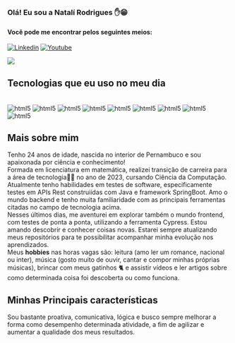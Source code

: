 ### Olá! Eu sou a Natalí Rodrigues ✋😁

#### Você pode me encontrar pelos seguintes meios:
[![Linkedin](https://img.shields.io/badge/LinkedIn-0077B5?style=for-the-badge&logo=linkedin&logoColor=white)](https://www.linkedin.com/in/natali-rodrigues/)
[![Youtube](https://img.shields.io/badge/YouTube-FF0000?style=for-the-badge&logo=youtube&logoColor=white)](https://www.youtube.com/@natali-rodriguess/)

<picture>
  <source
    srcset="https://github-readme-stats.vercel.app/api?username=Natalirodriguess&show_icons=true&theme=dark"
    media="(prefers-color-scheme: dark)"
  />
  <source
    srcset="https://github-readme-stats.vercel.app/api?username=Natalirodriguess&show_icons=true"
    media="(prefers-color-scheme: light), (prefers-color-scheme: no-preference)"
  />
  <img src="https://github-readme-stats.vercel.app/api?username=Natalirodriguess&show_icons=true" />
</picture>

## Tecnologias que eu uso no meu dia
<div style="display: inline_block"><br/>
<img align="center" alt = "html5" src="https://img.shields.io/badge/Java-ED8B00?style=for-the-badge&logo=openjdk&logoColor=white">
<img align="center" alt = "html5" src="https://img.shields.io/badge/Spring-6DB33F?style=for-the-badge&logo=spring&logoColor=white">
<img align="center" alt = "html5" src="https://img.shields.io/badge/PostgreSQL-316192?style=for-the-badge&logo=postgresql&logoColor=white">
<img align="center" alt = "html5" src="https://img.shields.io/badge/Postman-ff8c00?style=for-the-badge&logo=postman&logoColor=white">
<img align="center" alt = "html5" src="https://img.shields.io/badge/MongoDB-4EA94B?style=for-the-badge&logo=mongodb&logoColor=white">
<img align="center" alt = "html5" src="https://img.shields.io/badge/Amazon_AWS-232F3E?style=for-the-badge&logo=amazon-aws&logoColor=white">
<img align="center" alt = "html5" src="https://img.shields.io/badge/Cucumber-21c235?style=for-the-badge&logo=cucumber&logoColor=white">
<img align="center" alt = "html5" src="https://img.shields.io/badge/Linux-FCC624?style=for-the-badge&logo=linux&logoColor=black">
<img align="center" alt = "html5" src="https://img.shields.io/badge/Smockin-111111?style=for-the-badge&logo=smockin&logoColor=white">
</div>

## Mais sobre mim 
Tenho 24 anos de idade, nascida no interior de Pernambuco e sou apaixonada por ciência e conhecimento!<br/>
Formada em licenciatura em matemática, realizei transição de carreira para a área de tecnologia👩‍💻 no ano de 2023, cursando Ciência da Computação.<br/>
Atualmente tenho habilidades em  testes de software, especificamente testes em APIs Rest construiídas com Java e framework SpringBoot.
Amo o mundo backend e tenho muita familiaridade com as principais ferramentas citadas no campo de tecnologia acima. <br/>
Nesses últimos dias, me aventurei em explorar também o mundo frontend, com testes de ponta a ponta, utilizando a ferramenta Cypress. 
Estou amando descobrir e conhecer coisas novas. Estarei sempre atualizando meus repositórios para te possibilitar acompanhar minha evolução nos aprendizados.</br>
Meus **hobbies** nas horas vagas são: leitura (amo ler um romance, nacional ou inter), música (gosto muito de ouvir, cantar e compor minhas próprias músicas), brincar com meus gatinhos 🐈 e assistir vídeos e ler artigos sobre como determinada coisa foi descoberta ou como funciona.

## Minhas Principais características
Sou bastante proativa, comunicativa, lógica e busco sempre melhorar a forma como desempenho determinada atividade, a fim de agilizar e aumentar a qualidade dos meus resultados.
